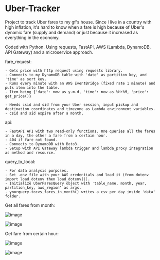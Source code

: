 # Uber-Tracker
Project to track Uber fares to my gf's house. Since I live in a country with high inflation, it's hard to know when a fare is high because of Uber's dynamic fare (supply and demand) or just because it increased as everything in the economy. 

Coded with Python. Using requests, FastAPI, AWS (Lambda, DynamoDB, API Gateway) and a microservice approach. 

fare_request:

    - Gets price with http request using requests library.
    - Connects to my DynamoDB table with 'date' as partition key, and 'time' as sort key. 
    - Runs every minute with an AWS EventBridge (fixed rate 1 minute) and puts item into the table. 
    - Item being {'date': now as y-m-d, 'time': now as %H:%M, 'price': get_price()}
    
    - Needs csid and sid from your Uber session, input pickup and destination coordinates and timezone as Lambda environment variables. 
    - csid and sid expire after a month.

api:

    - FastAPI API with two read-only functions. One queries all the fares in a day, the other a fare from a certain hour.
    - 404 if fare not found.
    - Connects to DynamoDB with Boto3. 
    - Setup with API Gateway lambda trigger and lambda_proxy integration as method and resource. 


query_to_local:
    
    - For data analysis purposes.
    - Set .env file with your AWS credentials and load it (from dotenv import load_dotenv then load_dotenv()).
    - Initialize UberFaresQuery object with 'table_name, month, year, partition_key, aws_region' as args.
    - yourquery.tocvs_fares_in_month() writes a csv per day inside 'data' folder. 
    

Get all fares from month:

![image](https://user-images.githubusercontent.com/84244902/229661052-357f20a0-742b-4930-8044-493b25f17263.png)
    
![image](https://user-images.githubusercontent.com/84244902/229658288-d7e03c6a-15ff-4ac5-b1a7-60bd03093410.png)

Get fare from certain hour:

![image](https://user-images.githubusercontent.com/84244902/229661211-f7dbc0ef-8ee8-4fc5-8d4b-d9ccf5425139.png)

![image](https://user-images.githubusercontent.com/84244902/229661239-a73a4d6a-4787-437a-b969-cadc235b6cd4.png)
